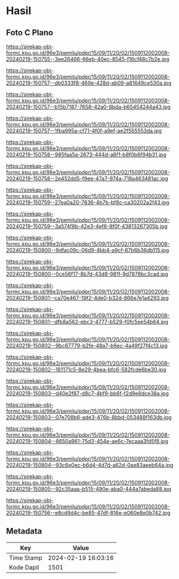 # Hasil

## Foto C Plano

https://sirekap-obj-formc.kpu.go.id/96e3/pemilu/pdpr/15/09/11/20/02/1509112002008-20240219-150755--3ee26466-66eb-40ec-8545-f16cf48c7b2e.jpg

https://sirekap-obj-formc.kpu.go.id/96e3/pemilu/pdpr/15/09/11/20/02/1509112002008-20240219-150757--db0333f8-469e-428d-ab09-a81649ce530a.jpg

https://sirekap-obj-formc.kpu.go.id/96e3/pemilu/pdpr/15/09/11/20/02/1509112002008-20240219-150757--b15b7187-7658-42a0-8bda-b65454244a43.jpg

https://sirekap-obj-formc.kpu.go.id/96e3/pemilu/pdpr/15/09/11/20/02/1509112002008-20240219-150757--1fba995a-cf71-4f0f-a9ef-ae2f555553da.jpg

https://sirekap-obj-formc.kpu.go.id/96e3/pemilu/pdpr/15/09/11/20/02/1509112002008-20240219-150758--985faa5a-2673-444d-a6f1-b8f0b6f94b31.jpg

https://sirekap-obj-formc.kpu.go.id/96e3/pemilu/pdpr/15/09/11/20/02/1509112002008-20240219-150758--2e452dd5-f9ee-47a7-974a-718a463481ac.jpg

https://sirekap-obj-formc.kpu.go.id/96e3/pemilu/pdpr/15/09/11/20/02/1509112002008-20240219-150759--27ea0a20-7836-4b7b-bf8c-ca30202a2f43.jpg

https://sirekap-obj-formc.kpu.go.id/96e3/pemilu/pdpr/15/09/11/20/02/1509112002008-20240219-150759--3a574f8b-42e3-4ef6-8f0f-43813267305b.jpg

https://sirekap-obj-formc.kpu.go.id/96e3/pemilu/pdpr/15/09/11/20/02/1509112002008-20240219-150800--9dfac09c-06d9-4bb4-a9cf-67b6b36db115.jpg

https://sirekap-obj-formc.kpu.go.id/96e3/pemilu/pdpr/15/09/11/20/02/1509112002008-20240219-150800--0ce56f17-8b7d-43d8-981f-9d7878bc3cad.jpg

https://sirekap-obj-formc.kpu.go.id/96e3/pemilu/pdpr/15/09/11/20/02/1509112002008-20240219-150801--ca70e467-19f2-4de0-b32d-866e7e1a4293.jpg

https://sirekap-obj-formc.kpu.go.id/96e3/pemilu/pdpr/15/09/11/20/02/1509112002008-20240219-150801--dfb8a562-ebc3-4777-b529-f0fc5ee54b64.jpg

https://sirekap-obj-formc.kpu.go.id/96e3/pemilu/pdpr/15/09/11/20/02/1509112002008-20240219-150802--9bc67779-b2fe-48a7-b6ec-4a49f27f4c13.jpg

https://sirekap-obj-formc.kpu.go.id/96e3/pemilu/pdpr/15/09/11/20/02/1509112002008-20240219-150802--181171c5-8e29-4bea-bfc6-582fcde6be30.jpg

https://sirekap-obj-formc.kpu.go.id/96e3/pemilu/pdpr/15/09/11/20/02/1509112002008-20240219-150803--d40e2f87-d8c7-4bf9-bb6f-f2d9e8dce38a.jpg

https://sirekap-obj-formc.kpu.go.id/96e3/pemilu/pdpr/15/09/11/20/02/1509112002008-20240219-150803--07e708b6-ade3-476b-8bbd-053488f163db.jpg

https://sirekap-obj-formc.kpu.go.id/96e3/pemilu/pdpr/15/09/11/20/02/1509112002008-20240219-150804--8650a961-75d3-454e-ae6c-7ecaaa3fd5f8.jpg

https://sirekap-obj-formc.kpu.go.id/96e3/pemilu/pdpr/15/09/11/20/02/1509112002008-20240219-150804--93c6e0ec-b6d4-4d7d-a62d-0ae83aeeb64a.jpg

https://sirekap-obj-formc.kpu.go.id/96e3/pemilu/pdpr/15/09/11/20/02/1509112002008-20240219-150805--92c35aaa-b515-490e-aba0-444a7abeda88.jpg

https://sirekap-obj-formc.kpu.go.id/96e3/pemilu/pdpr/15/09/11/20/02/1509112002008-20240219-150756--e8cd9d4c-be85-47df-816e-e060e8e0b742.jpg


## Metadata

| Key        | Value               |
| ---------- | ------------------- |
| Time Stamp | 2024-02-19 16:03:16 |
| Kode Dapil | 1501                |



